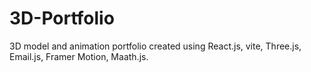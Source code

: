 # 3D-Portfolio
3D model and animation portfolio created using React.js, vite, Three.js, Email.js, Framer Motion, Maath.js.
